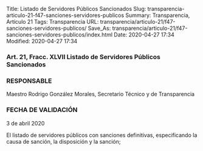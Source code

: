 Title: Listado de Servidores Públicos Sancionados
Slug: transparencia-articulo-21-f47-sanciones-servidores-publicos
Summary: Transparencia, Artículo 21
Tags: Transparencia
URL: transparencia/articulo-21/f47-sanciones-servidores-publicos/
Save_As: transparencia/articulo-21/f47-sanciones-servidores-publicos/index.html
Date: 2020-04-27 17:34
Modified: 2020-04-27 17:34


### 

### Art. 21, Fracc. XLVII Listado de Servidores Públicos Sancionados

### RESPONSABLE

Maestro Rodrigo González Morales, Secretario Técnico y de Transparencia

### FECHA DE VALIDACIÓN

3 de abril 2020

El listado de servidores públicos con sanciones definitivas, especificando la causa de sanción, la disposición y la sanción;


